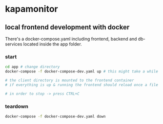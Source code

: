# kapamonitor
## local frontend development with docker

There's a docker-compose.yaml including frontend, backend and db-services located inside the app folder.

### start
```bash
cd app # change directory
docker-compose -f docker-compose-dev.yaml up # this might take a while

# the client directory is mounted to the frontend container
# if everything is up & running the frontend should reload once a file is changed and saved

# in order to stop -> press CTRL+C
```

### teardown
```bash
docker-compose -f docker-compose-dev.yaml down
```

